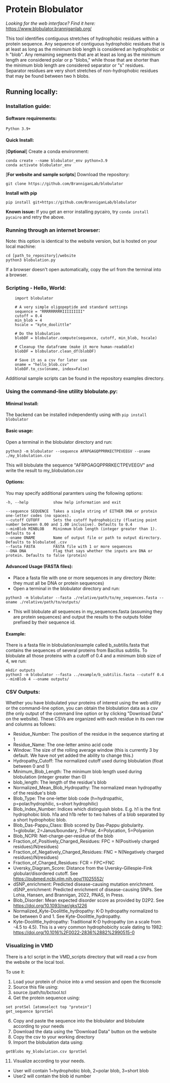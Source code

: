 # Protein Blobulator
_Looking for the web interface? Find it here:_ https://www.blobulator.branniganlab.org/ 

This tool identifies contiguous stretches of hydrophobic residues within a protein sequence. Any sequence of contiguous hydrophobic residues that is at least as long as the minimum blob length is considered an hydrophobic or h "blob". Any remaining segments that are at least as long as the minimum length are considered polar or p "blobs," while those that are shorter than the minimum blob length are considered separator or "s" residues.  Separator residues are very short stretches of non-hydrophobic residues that may be found between two h blobs.

## Running locally:

### Installation guide:

#### Software requirements:
```
Python 3.9+
```


#### Quick Install:
[**Optional**] Create a conda environment:
```
conda create --name blobulator_env python=3.9
conda activate blobulator_env
```
[**For website and sample scripts**] Download the repository:
```
git clone https://github.com/BranniganLab/blobulator
```
**Install with pip**
```
pip install git+https://github.com/BranniganLab/blobulator
```
**Known issue:**
If you get an error installing pycairo, try ```conda install pycairo``` and retry the above.

### Running through an internet browser:
Note: this option is identical to the website version, but is hosted on your local machine:
```
cd [path_to_repository]/website
python3 blobulation.py
```
If a browser doesn't open automatically, copy the url from the terminal into a browser.

### Scripting - Hello, World:

```
    import blobulator

    # A very simple oligopeptide and standard settings
    sequence = "RRRRRRRRRIIIIIIIII"
    cutoff = 0.4
    min_blob = 4
    hscale = "kyte_doolittle"

    # Do the blobulation
    blobDF = blobulator.compute(sequence, cutoff, min_blob, hscale)
    
    # Cleanup the dataframe (make it more human-readable)
    blobDF = blobulator.clean_df(blobDF)
    
    # Save it as a csv for later use
    oname = "hello_blob.csv"
    blobDF.to_csv(oname, index=False)
```
Additional sample scripts can be found in the repository examples directory.


### Using the command-line utility blobulate.py:
#### Minimal Install:
The backend can be installed independently using with ``` pip install blobulator ```

#### Basic usage:
Open a terminal in the blobulator directory and run:
```
python3 -m blobulator --sequence AFRPGAGQPPRRKECTPEVEEGV --oname ./my_blobulation.csv
```
This will blobulate the sequence "AFRPGAGQPPRRKECTPEVEEGV" and write the result to my_blobulation.csv

#### Options:
You may specify additional paramters using the following options:
```
-h, --help           show help information and exit

--sequence SEQUENCE  Takes a single string of EITHER DNA or protein one-letter codes (no spaces).
--cutoff CUTOFF      Sets the cutoff hydrophobicity (floating point number between 0.00 and 1.00 inclusive). Defaults to 0.4
--minBlob MINBLOB    Mininmum blob length (integer greater than 1). Defaults to 4
--oname ONAME        Name of output file or path to output directory. Defaults to blobulated_.csv
--fasta FASTA        FASTA file with 1 or more sequences
--DNA DNA            Flag that says whether the inputs are DNA or protein. Defaults to false (protein)
```
#### Advanced Usage (FASTA files):
- Place a fasta file with one or more sequences in any directory (Note: they must all be DNA or protein sequences)
- Open a terminal in the blobulator directory and run:
```
python3 -m blobulator --fasta ./relative/path/to/my_sequences.fasta --oname ./relative/path/to/outputs/
```
- This will blobulate all sequences in my_sequences.fasta (assuming they are protein sequences) and output the results to the outputs folder prefixed by their sequence id.

#### Example:
There is a fasta file in blobulation/example called b_subtilis.fasta that contains the sequences of several proteins from Bacillus subtilis.
To blobulate all those proteins with a cutoff of 0.4 and a minimum blob size of 4, we run:
```
mkdir outputs
python3 -m blobulator --fasta ../example/b_subtilis.fasta --cutoff 0.4 --minBlob 4 --oname outputs/
```

### CSV Outputs:
Whether you have blobulated your proteins of interest using the web utility or the command-line option, you can obtain the blobulation data as a csv (the only output of the command line option or by clicking "Download Data" on the website).
These CSVs are organized with each residue in its own row and columns as follows:
- Residue_Number: The position of the residue in the sequence starting at 1
- Residue_Name: The one-letter amino acid code
- Window: The size of the rolling average window (this is currently 3 by default. We have not yet added the ability to change this.)
- Hydropathy_Cutoff: The normalized cutoff used during blobulation (float between 0 and 1)
- Minimum_Blob_Length: The minimum blob length used during blobulation (integer greater than 0)
- blob_length: The length of the residue's blob
- Normalized_Mean_Blob_Hydropathy: The normalized mean hydropathy of the residue's blob
- Blob_Type: The one-letter blob code (h=hydropathic, p=polar/hydrophilic, s=short hydrophilic)
- Blob_Index_Number: Indices which distinguish blobs. E.g. h1 is the first hydrophobic blob. h1a and h1b refer to two halves of a blob separated by a short hydrophobic blob.
- Blob_Das-Pappu_Class: Blob scored by Das-Pappu globularity. 1=globular, 2=Janus/boundary, 3=Polar, 4=Polycation, 5=Polyanion
- Blob_NCPR: Net-charge-per-residue of the blob
- Fraction_of_Positively_Charged_Residues: FPC = N(Positively charged residues)/N(residues)
- Fraction_of_Negatively_Charged_Residues: FNC = N(Negatively charged residues)/N(residues)
- Fraction_of_Charged_Residues: FCR = FPC+FNC
- Uversky_Diagram_Score: Distance from the Uversky-Gillespie-Fink globular/disordered cutoff. See https://pubmed.ncbi.nlm.nih.gov/11025552/
- dSNP_enrichment: Predicted disease-causing mutation enrichment. dSNP_enrichment: Predicted enrichment of disease-causing SNPs. See Lohia, Hansen, and Brannigan, 2022, PNAS, In Press.
- Blob_Disorder: Mean expected disorder score as provided by D2P2. See https://doi.org/10.1093/nar/gks1226
- Normalized_Kyte-Doolittle_hydropathy: K-D hydropathy normalized to be between 0 and 1. See Kyte-Doolittle_hydropathy.
- Kyte-Doolittle_hydropathy: Traditional K-D hydropathy (on a scale from -4.5 to 4.5). This is a very common hydrophobicity scale dating to 1982: https://doi.org/10.1016%2F0022-2836%2882%2990515-0


### Visualizing in VMD
There is a tcl script in the VMD_scripts directory that will read a csv from the website or the local tool.

To use it:
1. Load your protein of choice into a vmd session and open the tkconsole
2. Source this file using:
3. source /path/to/bctool.tcl
4. Get the protein sequence using:
```
set protSel [atomselect top "protein"]
get_sequence $protSel
```
6. Copy and paste the sequence into the blobulator and blobulate according to your needs
7. Download the data using the "Download Data" button on the website
8. Copy the csv to your working directory
9. Import the blobulation data using:
```
getBlobs my_blobulation.csv $protSel
```
11. Visualize according to your needs. 
- User will contain 1=hydrophobic blob, 2=polar blob, 3=short blob
- User2 will contain the blob id number

